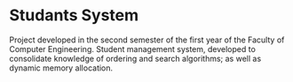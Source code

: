 # Studants System
 
Project developed in the second semester of the first year of the Faculty of Computer Engineering.
Student management system, developed to consolidate knowledge of ordering and search algorithms; as well as dynamic memory allocation.
